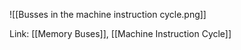 ![[Busses in the machine instruction cycle.png]]

Link: [[Memory Buses]], [[Machine Instruction Cycle]]